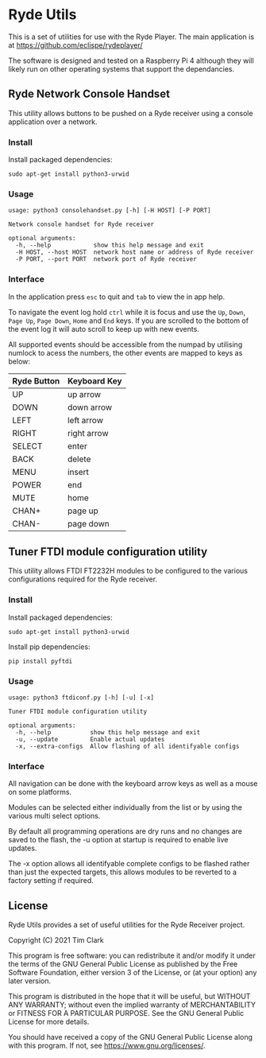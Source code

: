 # Ryde Utils

This is a set of utilities for use with the Ryde Player. The main application is at https://github.com/eclispe/rydeplayer/

The software is designed and tested on a Raspberry Pi 4 although they will likely run on other operating systems that support the dependancies.

## Ryde Network Console Handset
This utility allows buttons to be pushed on a Ryde receiver using a console application over a network.
### Install

Install packaged dependencies:

```sudo apt-get install python3-urwid```

### Usage

```
usage: python3 consolehandset.py [-h] [-H HOST] [-P PORT]

Network console handset for Ryde receiver

optional arguments:
  -h, --help            show this help message and exit
  -H HOST, --host HOST  network host name or address of Ryde receiver
  -P PORT, --port PORT  network port of Ryde receiver
```

### Interface

In the application press ```esc``` to quit and ```tab``` to view the in app help.

To navigate the event log hold ```ctrl``` while it is focus and use the ```Up```, ```Down```, ```Page Up```, ```Page Down```, ```Home``` and ```End``` keys. If you are scrolled to the bottom of the event log it will auto scroll to keep up with new events.

All supported events should be accessible from the numpad by utilising numlock to acess the numbers, the other events are mapped to keys as below:

| Ryde Button | Keyboard Key |
| ----------- | ------------ |
| UP          | up arrow     |
| DOWN        | down arrow   |
| LEFT        | left arrow   |
| RIGHT       | right arrow  |
| SELECT      | enter        |
| BACK        | delete       |
| MENU        | insert       |
| POWER       | end          |
| MUTE        | home         |
| CHAN+       | page up      |
| CHAN-       | page down    |

## Tuner FTDI module configuration utility
This utility allows FTDI FT2232H modules to be configured to the various configurations required for the Ryde receiver.
### Install

Install packaged dependencies:

```sudo apt-get install python3-urwid```

Install pip dependencies:

```pip install pyftdi```

### Usage

```
usage: python3 ftdiconf.py [-h] [-u] [-x]

Tuner FTDI module configuration utility

optional arguments:
  -h, --help           show this help message and exit
  -u, --update         Enable actual updates
  -x, --extra-configs  Allow flashing of all identifyable configs
```

### Interface

All navigation can be done with the keyboard arrow keys as well as a mouse on some platforms.

Modules can be selected either individually from the list or by using the various multi select options.

By default all programming operations are dry runs and no changes are saved to the flash, the -u option at startup is required to enable live updates.

The -x option allows all identifyable complete configs to be flashed rather than just the expected targets, this allows modules to be reverted to a factory setting if required.

## License

Ryde Utils provides a set of useful utilities for the Ryde Receiver project.

Copyright (C) 2021  Tim Clark

This program is free software: you can redistribute it and/or modify it under the terms of the GNU General Public License as published by the Free Software Foundation, either version 3 of the License, or (at your option) any later version.

This program is distributed in the hope that it will be useful, but WITHOUT ANY WARRANTY; without even the implied warranty of MERCHANTABILITY or FITNESS FOR A PARTICULAR PURPOSE.  See the GNU General Public License for more details.

You should have received a copy of the GNU General Public License along with this program.  If not, see https://www.gnu.org/licenses/.
